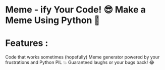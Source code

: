 # Meme - ify Your Code! 😎 Make a Meme Using Python 🐍
# Features :
Code that works sometimes (hopefully)
Meme generator powered by your frustrations and Python PIL 💥
Guaranteed laughs or your bugs back! 😂
